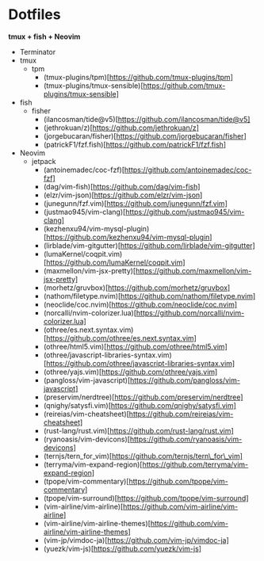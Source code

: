 Dotfiles
===
**tmux + fish + Neovim**

- Terminator
- tmux
  - tpm
    - (tmux-plugins/tpm)[https://github.com/tmux-plugins/tpm]
    - (tmux-plugins/tmux-sensible)[https://github.com/tmux-plugins/tmux-sensible]
- fish
  - fisher
    - (ilancosman/tide@v5)[https://github.com/ilancosman/tide@v5]
    - (jethrokuan/z)[https://github.com/jethrokuan/z]
    - (jorgebucaran/fisher)[https://github.com/jorgebucaran/fisher]
    - (patrickF1/fzf.fish)[https://github.com/patrickF1/fzf.fish]
- Neovim
  - jetpack
    - (antoinemadec/coc-fzf)[https://github.com/antoinemadec/coc-fzf]
    - (dag/vim-fish)[https://github.com/dag/vim-fish]
    - (elzr/vim-json)[https://github.com/elzr/vim-json]
    - (junegunn/fzf.vim)[https://github.com/junegunn/fzf.vim]
    - (justmao945/vim-clang)[https://github.com/justmao945/vim-clang]
    - (kezhenxu94/vim-mysql-plugin)[https://github.com/kezhenxu94/vim-mysql-plugin]
    - (lirblade/vim-gitgutter)[https://github.com/lirblade/vim-gitgutter]
    - (lumaKernel/coqpit.vim)[https://github.com/lumaKernel/coqpit.vim]
    - (maxmellon/vim-jsx-pretty)[https://github.com/maxmellon/vim-jsx-pretty]
    - (morhetz/gruvbox)[https://github.com/morhetz/gruvbox]
    - (nathom/filetype.nvim)[https://github.com/nathom/filetype.nvim]
    - (neoclide/coc.nvim)[https://github.com/neoclide/coc.nvim]
    - (norcalli/nvim-colorizer.lua)[https://github.com/norcalli/nvim-colorizer.lua]
    - (othree/es.next.syntax.vim)[https://github.com/othree/es.next.syntax.vim]
    - (othree/html5.vim)[https://github.com/othree/html5.vim]
    - (othree/javascript-libraries-syntax.vim)[https://github.com/othree/javascript-libraries-syntax.vim]
    - (othree/yajs.vim)[https://github.com/othree/yajs.vim]
    - (pangloss/vim-javascript)[https://github.com/pangloss/vim-javascript]
    - (preservim/nerdtree)[https://github.com/preservim/nerdtree]
    - (qnighy/satysfi.vim)[https://github.com/qnighy/satysfi.vim]
    - (reireias/vim-cheatsheet)[https://github.com/reireias/vim-cheatsheet]
    - (rust-lang/rust.vim)[https://github.com/rust-lang/rust.vim]
    - (ryanoasis/vim-devicons)[https://github.com/ryanoasis/vim-devicons]
    - (ternjs/tern\_for\_vim)[https://github.com/ternjs/tern\_for\_vim]
    - (terryma/vim-expand-region)[https://github.com/terryma/vim-expand-region]
    - (tpope/vim-commentary)[https://github.com/tpope/vim-commentary]
    - (tpope/vim-surround)[https://github.com/tpope/vim-surround]
    - (vim-airline/vim-airline)[https://github.com/vim-airline/vim-airline]
    - (vim-airline/vim-airline-themes)[https://github.com/vim-airline/vim-airline-themes]
    - (vim-jp/vimdoc-ja)[https://github.com/vim-jp/vimdoc-ja]
    - (yuezk/vim-js)[https://github.com/yuezk/vim-js]
